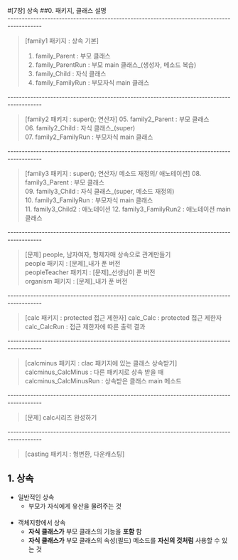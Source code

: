 #[7장] 상속
##0. 패키지, 클래스 설명   
------------------------------------------------------------------------------------------<br>

> [family1 패키지 : 상속 기본]
>	01. family_Parent      : 부모 클래스
>	02. family_ParentRun   : 부모 main 클래스_(생성자, 메소드 복습)
>	03. family_Child	   : 자식 클래스
>	04. family_FamilyRun   : 부모자식 main 클래스<br>

------------------------------------------------------------------------------------------<br>
>[family2 패키지 : super(); 연산자]
>	05. family2_Parent     : 부모 클래스  
>	06. family2_Child	   : 자식 클래스_(super)   
>	07. family2_FamilyRun  : 부모자식 main 클래스<br>

------------------------------------------------------------------------------------------<br>
>[family3 패키지 : super(); 연산자/ 메소드 재정의/ 애노테이션]
>	08. family3_Parent     : 부모 클래스  
>	09. family3_Child	   : 자식 클래스_(super, 메소드 재정의)    
>	10. family3_FamilyRun  : 부모자식 main 클래스<br>
>	11. family3_Child2	   : 애노테이션
>	12. family3_FamilyRun2 : 애노테이션 main 클래스  

------------------------------------------------------------------------------------------<br>
>[문제] people, 남자여자, 형제자매 상속으로 관계만들기   
>people        패키지 : [문제]_내가 푼 버전<br>
>peopleTeacher 패키지 : [문제]_선생님이 푼 버전<br>
>organism 패키지 : [문제]_내가 푼 버전<br>

------------------------------------------------------------------------------------------<br>
>[calc 패키지 		: protected 접근 제한자]
>calc_Calc 			: protected 접근 제한자
>calc_CalcRun 		: 접근 제한자에 따른 출력 결과<br>

------------------------------------------------------------------------------------------<br>
>[calcminus 패키지 		: clac 패키지에 있는 클래스 상속받기]
>calcminus_CalcMinus 	: 다른 패키지로 상속 받을 때
>calcminus_CalcMinusRun : 상속받은 클래스 main 메소드

------------------------------------------------------------------------------------------<br>
>[문제] calc시리즈 완성하기

------------------------------------------------------------------------------------------<br>
>[casting 패키지 : 형변환, 다운캐스팅]



## 1. 상속
- 일반적인 상속<br>
	 - 부모가 자식에게 유산을 물려주는 것<br><br>
- 객체지향에서 상속<br>
	-  __자식 클래스가__  부모 클래스의 기능을  __포함__ 함<br>
	-  __자식 클래스가__  부모 클래스의 속성(필드) 메소드를  __자신의 것처럼__  사용할 수 있는 것<br>

